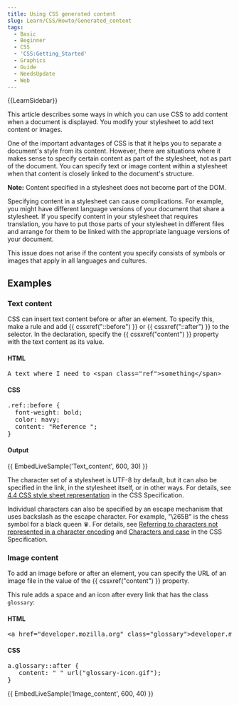 ```yaml
---
title: Using CSS generated content
slug: Learn/CSS/Howto/Generated_content
tags:
  - Basic
  - Beginner
  - CSS
  - 'CSS:Getting_Started'
  - Graphics
  - Guide
  - NeedsUpdate
  - Web
---
```

<p>{{LearnSidebar}}</p>

<p><span class="seoSummary">This article describes some ways in which you can use CSS to add content when a document is displayed. You modify your stylesheet to add text content or images.</span></p>

<p>One of the important advantages of CSS is that it helps you to separate a document's style from its content. However, there are situations where it makes sense to specify certain content as part of the stylesheet, not as part of the document. You can specify text or image content within a stylesheet when that content is closely linked to the document's structure. </p>

<div class="notecard note">
<p><strong>Note:</strong> Content specified in a stylesheet does not become part of the DOM.</p>
</div>

<p>Specifying content in a stylesheet can cause complications. For example, you might have different language versions of your document that share a stylesheet. If you specify content in your stylesheet that requires translation, you have to put those parts of your stylesheet in different files and arrange for them to be linked with the appropriate language versions of your document.</p>

<p>This issue does not arise if the content you specify consists of symbols or images that apply in all languages and cultures.</p>

<h2 id="Examples">Examples</h2>

<h3 id="Text_content">Text content</h3>

<p>CSS can insert text content before or after an element. To specify this, make a rule and add {{ cssxref("::before") }} or {{ cssxref("::after") }} to the selector. In the declaration, specify the {{ cssxref("content") }} property with the text content as its value.</p>

<h4 id="HTML">HTML</h4>

<pre class="brush: html">A text where I need to &lt;span class="ref"&gt;something&lt;/span&gt;
</pre>

<h4 id="CSS">CSS</h4>

<pre class="brush: css">.ref::before {
  font-weight: bold;
  color: navy;
  content: "Reference ";
}</pre>

<h4 id="Output">Output</h4>

<p>{{ EmbedLiveSample('Text_content', 600, 30) }}</p>

<p>The character set of a stylesheet is UTF-8 by default, but it can also be specified in the link, in the stylesheet itself, or in other ways. For details, see <a href="https://www.w3.org/TR/CSS21/syndata.html#q23">4.4 CSS style sheet representation</a> in the CSS Specification.</p>

<p>Individual characters can also be specified by an escape mechanism that uses backslash as the escape character. For example, "\265B" is the chess symbol for a black queen ♛. For details, see <a href="https://www.w3.org/TR/CSS21/syndata.html#q24">Referring to characters not represented in a character encoding</a> and <a href="https://www.w3.org/TR/CSS21/syndata.html#q6">Characters and case</a> in the CSS Specification.</p>

<h3 id="Image_content">Image content</h3>

<p>To add an image before or after an element, you can specify the URL of an image file in the value of the {{ cssxref("content") }} property.</p>

<p>This rule adds a space and an icon after every link that has the class <code>glossary</code>:</p>

<h4 id="HTML_2">HTML</h4>

<pre class="brush: html">&lt;a href="developer.mozilla.org" class="glossary"&gt;developer.mozilla.org&lt;/a&gt;</pre>

<h4 id="CSS_2">CSS</h4>

<pre class="brush: css">a.glossary::after {
   content: " " url("glossary-icon.gif");
}</pre>

<p>{{ EmbedLiveSample('Image_content', 600, 40) }}</p>
